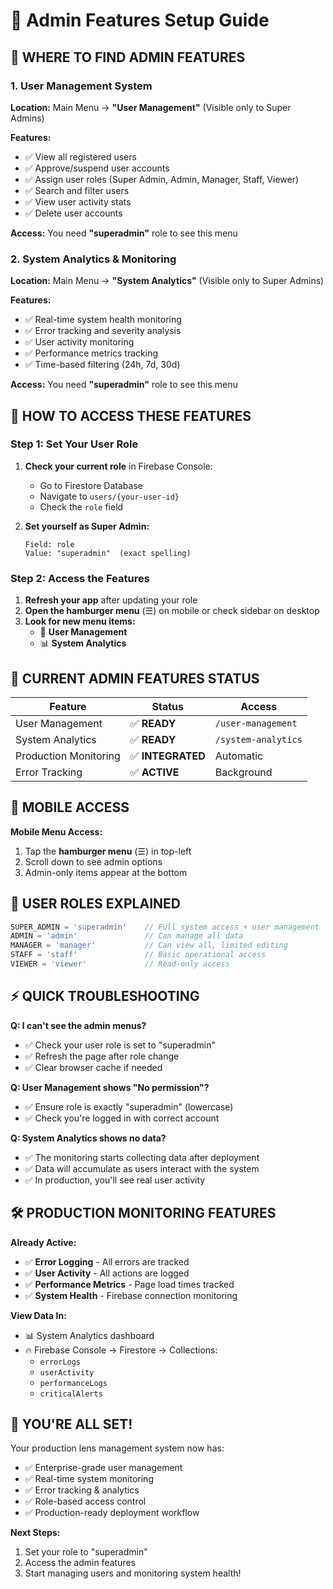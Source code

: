 # 🔧 Admin Features Setup Guide

## 📍 **WHERE TO FIND ADMIN FEATURES**

### **1. User Management System**
**Location:** Main Menu → **"User Management"** (Visible only to Super Admins)

**Features:**
- ✅ View all registered users
- ✅ Approve/suspend user accounts
- ✅ Assign user roles (Super Admin, Admin, Manager, Staff, Viewer)
- ✅ Search and filter users
- ✅ View user activity stats
- ✅ Delete user accounts

**Access:** You need **"superadmin"** role to see this menu

### **2. System Analytics & Monitoring**
**Location:** Main Menu → **"System Analytics"** (Visible only to Super Admins)

**Features:**
- ✅ Real-time system health monitoring
- ✅ Error tracking and severity analysis
- ✅ User activity monitoring
- ✅ Performance metrics tracking
- ✅ Time-based filtering (24h, 7d, 30d)

**Access:** You need **"superadmin"** role to see this menu

## 🚀 **HOW TO ACCESS THESE FEATURES**

### **Step 1: Set Your User Role**
1. **Check your current role** in Firebase Console:
   - Go to Firestore Database
   - Navigate to `users/{your-user-id}` 
   - Check the `role` field

2. **Set yourself as Super Admin:**
   ```
   Field: role
   Value: "superadmin"  (exact spelling)
   ```

### **Step 2: Access the Features**
1. **Refresh your app** after updating your role
2. **Open the hamburger menu** (☰) on mobile or check sidebar on desktop
3. **Look for new menu items:**
   - 👥 **User Management** 
   - 📊 **System Analytics**

## 🎯 **CURRENT ADMIN FEATURES STATUS**

| Feature | Status | Access |
|---------|--------|---------|
| User Management | ✅ **READY** | `/user-management` |
| System Analytics | ✅ **READY** | `/system-analytics` |
| Production Monitoring | ✅ **INTEGRATED** | Automatic |
| Error Tracking | ✅ **ACTIVE** | Background |

## 📱 **MOBILE ACCESS**

**Mobile Menu Access:**
1. Tap the **hamburger menu** (☰) in top-left
2. Scroll down to see admin options
3. Admin-only items appear at the bottom

## 🔐 **USER ROLES EXPLAINED**

```javascript
SUPER_ADMIN = 'superadmin'    // Full system access + user management
ADMIN = 'admin'               // Can manage all data  
MANAGER = 'manager'           // Can view all, limited editing
STAFF = 'staff'               // Basic operational access
VIEWER = 'viewer'             // Read-only access
```

## ⚡ **QUICK TROUBLESHOOTING**

**Q: I can't see the admin menus?**
- ✅ Check your user role is set to "superadmin" 
- ✅ Refresh the page after role change
- ✅ Clear browser cache if needed

**Q: User Management shows "No permission"?**
- ✅ Ensure role is exactly "superadmin" (lowercase)
- ✅ Check you're logged in with correct account

**Q: System Analytics shows no data?**
- ✅ The monitoring starts collecting data after deployment
- ✅ Data will accumulate as users interact with the system
- ✅ In production, you'll see real user activity

## 🛠 **PRODUCTION MONITORING FEATURES**

**Already Active:**
- ✅ **Error Logging** - All errors are tracked
- ✅ **User Activity** - All actions are logged  
- ✅ **Performance Metrics** - Page load times tracked
- ✅ **System Health** - Firebase connection monitoring

**View Data In:**
- 📊 System Analytics dashboard
- 🔥 Firebase Console → Firestore → Collections:
  - `errorLogs`
  - `userActivity` 
  - `performanceLogs`
  - `criticalAlerts`

## 🎉 **YOU'RE ALL SET!**

Your production lens management system now has:
- ✅ Enterprise-grade user management
- ✅ Real-time system monitoring  
- ✅ Error tracking & analytics
- ✅ Role-based access control
- ✅ Production-ready deployment workflow

**Next Steps:**
1. Set your role to "superadmin"
2. Access the admin features
3. Start managing users and monitoring system health! 